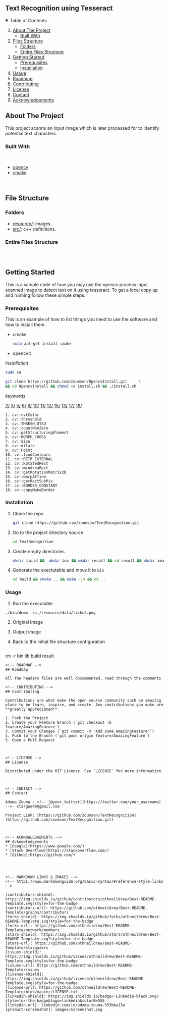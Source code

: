 <!--
[![Contributors][contributors-shield]][contributors-url]
[![Forks][forks-shield]][forks-url]
[![Stargazers][stars-shield]][stars-url]
[![Issues][issues-shield]][issues-url]
[![MIT License][license-shield]][license-url]
[![LinkedIn][linkedin-shield]][linkedin-url]


[![Github][github-shield]][github.com/zoumson?tab=repositories]
[![Stack Overflow][stackoverflow-shield]][stackoverflow.com/users/11175375/adam]
[![Leetcode][leetcode-shield]][eetcode.com/Hard_Code/]
-->
## Text Recognition using Tesseract 

<!-- TABLE OF CONTENTS -->
<details open="open">
  <summary>Table of Contents</summary>
  <ol>
    <li>
      <a href="#about-the-project">About The Project</a>
      <ul>
        <li><a href="#built-with">Built With</a></li>
      </ul>
    </li>
    <li>
      <a href="#file-structure">Files Structure</a>
      <ul>
        <li><a href="#folders">Folders</a></li>
        <li><a href="#entire-files-structure">Entire Files Structure</a></li>
      </ul>
    </li>
    <li>
      <a href="#getting-started">Getting Started</a>
      <ul>
        <li><a href="#prerequisites">Prerequisites</a></li>
        <li><a href="#installation">Installation</a></li>
      </ul>
    </li>
    <li><a href="#usage">Usage</a></li>
    <li><a href="#roadmap">Roadmap</a></li>
    <li><a href="#contributing">Contributing</a></li>
    <li><a href="#license">License</a></li>
    <li><a href="#contact">Contact</a></li>
    <li><a href="#acknowledgements">Acknowledgements</a></li>
  </ol>
</details>



<!-- ABOUT THE PROJECT -->
## About The Project
<!-- [![Product Name Screen Shot][product-screenshot]](https://example.com) -->
This project scanns an input image which is later processed for to identify potential text characters. 
<!--Built with -->
### Built With

<br>

* [opencv](https://opencv.org/)
* [cmake](https://cmake.org/)

<br>

## File Structure

### Folders

* [resource/](resource/): images.
* [src/](src/): c++ definitions.


### Entire Files Structure 

```



```


<!-- GETTING STARTED -->
## Getting Started

This is a sample code of how you may use  the opencv process input scanned image to detect text on it using tesseract.
To get a local copy up and running follow these simple steps.

### Prerequisites

This is an example of how to list things you need to use the software and how to install them.
* cmake
  ```sh
  sudo apt-get install cmake
  ```

 * opencv4

 *Installation*
 ```sh
 sudo su
 ```
 ```sh
git clone https://github.com/zoumson/OpencvInstall.git     \
&& cd OpencvInstall && chmod +x install.sh && ./install.sh
 ```
 *keywords* 
 
[2/](https://docs.opencv.org/2.4/modules/imgproc/doc/miscellaneous_transformations.html?highlight=threshold#threshold/)
[3/](https://learnopencv.com/otsu-thresholding-with-opencv/)
[5/](https://docs.opencv.org/master/d4/d86/group__imgproc__filter.html#gac342a1bb6eabf6f55c803b09268e36dc)
[6/](https://docs.opencv.org/master/d4/d86/group__imgproc__filter.html/)
[8/](https://stackoverflow.com/questions/11182203/helping-using-the-dilate-function-opencv/)
[10/](https://stackoverflow.com/questions/8449378/finding-contours-in-opencv/)
[11/](https://stackoverflow.com/questions/8830619/difference-between-cv-retr-list-cv-retr-tree-cv-retr-external/)
[12/](https://docs.opencv.org/3.4/db/dd6/classcv_1_1RotatedRect.html/)
[15/](https://docs.opencv.org/3.4/db/dd6/classcv_1_1RotatedRect.html/)
[13/](https://docs.opencv.org/3.4/d3/dc0/group__imgproc__shape.html#ga3d476a3417130ae5154aea421ca7ead9/)
[17/](https://docs.opencv.org/3.4/d2/de8/group__core__array.html#gga209f2f4869e304c82d07739337eae7c5aed2e4346047e265c8c5a6d0276dcd838/)
[18/](https://docs.opencv.org/3.4/dc/da3/tutorial_copyMakeBorder.html/)


```
1. cv::cvtColor
2. cv::threshold
3. cv::THRESH_OTSU
4. cv::countNonZero
5. cv::getStructuringElement
6. cv::MORPH_CROSS
7. cv::Size
8. cv::dilate
9. cv::Point
10. cv::findContours
11. cv::RETR_EXTERNAL
12. cv::RotatedRect
13. cv::minAreaRect	
14. cv::getRotationMatrix2D
15. cv::warpAffine
16. cv::getRectSubPix
17. cv::BORDER_CONSTANT
18. cv::copyMakeBorder
```

### Installation

1. Clone the repo
   ```sh
   git clone https://github.com/zoumson/TextRecognition.git
   ```
2. Go to the project directory source
   ```sh
   cd TextRecognition
   ```
3. Create empty directories 
   ```sh
   mkdir build &&  mkdir bin && mkdir result && cd result && mkdir image && cd ..
   ```
5. Generate the exectutable and move it to `bin`
   ```sh
   cd build && cmake .. && make -j4 && cd ..
   ```

<!-- USAGE EXAMPLES -->
### Usage

1. Run the executable 
 ```sh
./bin/demo -i=./resource/data/ticket.png
```
2. Original Image



3. Output image 


4. Back to the initial file structure configuration
   ```sh
rm -r bin lib build result 
   ```
<!-- ROADMAP -->
## Roadmap

All the headers files are well docummented, read through the comments

<!-- CONTRIBUTING -->
## Contributing

Contributions are what make the open source community such an amazing place to be learn, inspire, and create. Any contributions you make are **greatly appreciated**.

1. Fork the Project
2. Create your Feature Branch (`git checkout -b feature/AmazingFeature`)
3. Commit your Changes (`git commit -m 'Add some AmazingFeature'`)
4. Push to the Branch (`git push origin feature/AmazingFeature`)
5. Open a Pull Request



<!-- LICENSE -->
## License

Distributed under the MIT License. See `LICENSE` for more information.



<!-- CONTACT -->
## Contact

Adama Zouma - <!-- [@your_twitter](https://twitter.com/your_username) -->- stargue49@gmail.com

Project Link: [https://github.com/zoumson/TextRecognition](https://github.com/zoumson/TextRecognition.git)



<!-- ACKNOWLEDGEMENTS -->
## Acknowledgements
* [Google](https://www.google.com/)
* [Stack Overflow](https://stackoverflow.com/)
* [Github](https://github.com/)




<!-- MARKDOWN LINKS & IMAGES -->
<!-- https://www.markdownguide.org/basic-syntax/#reference-style-links -->

[contributors-shield]: https://img.shields.io/github/contributors/othneildrew/Best-README-Template.svg?style=for-the-badge
[contributors-url]: https://github.com/othneildrew/Best-README-Template/graphs/contributors
[forks-shield]: https://img.shields.io/github/forks/othneildrew/Best-README-Template.svg?style=for-the-badge
[forks-url]: https://github.com/othneildrew/Best-README-Template/network/members
[stars-shield]: https://img.shields.io/github/stars/othneildrew/Best-README-Template.svg?style=for-the-badge
[stars-url]: https://github.com/othneildrew/Best-README-Template/stargazers
[issues-shield]: https://img.shields.io/github/issues/othneildrew/Best-README-Template.svg?style=for-the-badge
[issues-url]: https://github.com/othneildrew/Best-README-Template/issues
[license-shield]: https://img.shields.io/github/license/othneildrew/Best-README-Template.svg?style=for-the-badge
[license-url]: https://github.com/othneildrew/Best-README-Template/blob/master/LICENSE.txt
[linkedin-shield]: https://img.shields.io/badge/-LinkedIn-black.svg?style=for-the-badge&logo=linkedin&colorB=555
[linkedin-url]: linkedin.com/in/adama-zouma-553bba13a
[product-screenshot]: images/screenshot.png

